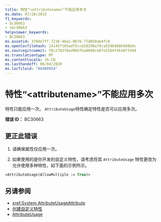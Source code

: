 ```yaml
---
title: 特性“<attributename>”不能应用多次
ms.date: 07/20/2015
f1_keywords:
- bc30663
- vbc30663
helpviewer_keywords:
- BC30663
ms.assetid: 3760e7ff-7238-40a1-8676-77d858a64fc0
ms.openlocfilehash: 14145f165adf5ccd20298a70ca5596488b488b0c
ms.sourcegitcommit: f8c270376ed905f6a8896ce0fe25b4f4b38ff498
ms.translationtype: MT
ms.contentlocale: zh-CN
ms.lasthandoff: 06/04/2020
ms.locfileid: "84409954"
---
```

# <a name="attribute-attributename-cannot-be-applied-multiple-times"></a>特性“\<attributename>”不能应用多次

特性只能应用一次。 `AttributeUsage`特性确定特性是否可以应用多次。  
  
 **错误 ID：** BC30663  
  
## <a name="to-correct-this-error"></a>更正此错误  
  
1. 请确保属性仅应用一次。  
  
2. 如果使用的是你开发的自定义特性，请考虑将其 `AttributeUsage` 特性更改为允许使用多种特性，如下面的示例所示。  
  
```vb  
<AttributeUsage(AllowMultiple := True)>  
```  
  
## <a name="see-also"></a>另请参阅

- <xref:System.AttributeUsageAttribute>
- [创建自定义特性](../../programming-guide/concepts/attributes/creating-custom-attributes.md)
- [AttributeUsage](../../programming-guide/concepts/attributes/attributeusage.md)
